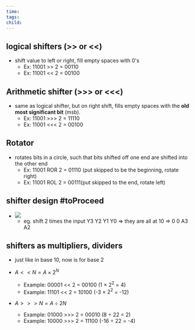 ```yaml
---
time: 
tags: 
child:
---
```

## logical shifters (>> or <<)
- shift value to left or right, fill empty spaces with 0's
	- Ex: 11001 >> 2 = 00110
	- Ex: 11001 << 2 = 00100

## Arithmetic shifter (>>> or <<<)
- same as logical shifter, but on right shift, fills empty spaces with the **old most significant bit** (msb).
	- Ex: 11001 >>> 2 = 11110
	- Ex: 11001 <<< 2 = 00100
## Rotator
- rotates bits in a circle, such that bits shifted off one end are shifted into the other end
	- Ex: 11001 ROR 2 = 01110 (put skipped to be the beginning, rotate right)
	- Ex: 11001 ROL 2 =  00111(put skipped to the end, rotate left)

## shifter design #toProceed
- ![](https://i.imgur.com/x1fI6JU.png)
	- eg. shift 2 times the input Y3 Y2 Y1 Y0 => they are all at 10 => 0 0 A3 A2
## shifters as multipliers, dividers
- just like in base 10, now is for base 2
- $A << N = A × 2^N$
	- Example: 00001 << 2  = 00100  (1 × $2^2$ = 4)
	- Example: 11101 << 2  = 10100  (-3 × $2^2$ = -12)

- $A >>> N = A ÷ 2N$
	- Example: 01000 >>> 2 = 00010  (8 ÷ 22 = 2)
	- Example: 10000 >>> 2 = 11100  (-16 ÷ 22 = -4)
